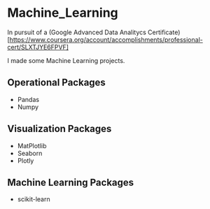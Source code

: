 # Machine_Learning
 In pursuit of a (Google Advanced Data Analitycs Certificate)[https://www.coursera.org/account/accomplishments/professional-cert/SLXTJYE6FPVF]
 
 I made some Machine Learning projects.
 
## Operational Packages
 
 * Pandas
 * Numpy
 
## Visualization Packages

 * MatPlotlib
 * Seaborn
 * Plotly

## Machine Learning Packages

 * scikit-learn
 
